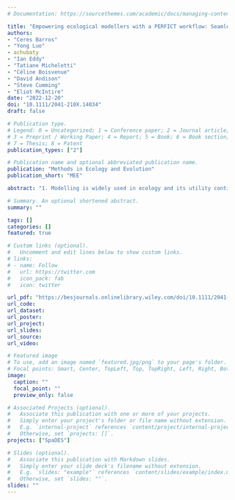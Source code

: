 ```yaml
---
# Documentation: https://sourcethemes.com/academic/docs/managing-content/

title: "Empowering ecological modellers with a PERFICT workflow: Seamlessly linking data, parameterisation, prediction, validation and visualisation"
authors:
- "Ceres Barros"
- "Yong Luo"
- achubaty
- "Ian Eddy"
- "Tatiane Micheletti"
- "Céline Boisvenue"
- "David Andison"
- "Steve Cumming"
- "Eliot McIntire"
date: "2022-12-20"
doi: "10.1111/2041-210X.14034"
draft: false

# Publication type.
# Legend: 0 = Uncategorized; 1 = Conference paper; 2 = Journal article;
# 3 = Preprint / Working Paper; 4 = Report; 5 = Book; 6 = Book section;
# 7 = Thesis; 8 = Patent
publication_types: ["2"]

# Publication name and optional abbreviated publication name.
publication: "Methods in Ecology and Evolution"
publication_short: "MEE"

abstract: "1. Modelling is widely used in ecology and its utility continues to increase as scientists, managers and policy-makers face pressure to effectively manage ecosystems and meet conservation goals with limited resources. As the urgency to forecast ecosystem responses to global change grows, so do the number and complexity of predictive ecological models and the value of iterative prediction, both of which demand validation and cross-model comparisons. This challenges ecologists to provide predictive models that are reusable, interoperable, transparent and able to accommodate updates to both data and algorithms. 2. We propose a practical solution to this challenge based on the PERFICT principles (frequent Predictions and Evaluations of Reusable, Freely accessible, Interoperable models, built within Continuous workflows that are routinely Tested), using a modular and integrated framework. We present its general implementation across seven common components of ecological model applications—(i) the modelling toolkit; (ii) data acquisition and treatment; (iii) model parameterisation and calibration; (iv) obtaining predictions; (v) model validation; (vi) analysing and presenting model outputs; and (vii) testing model code—and apply it to two approaches used to predict species distributions: (1) a static statistical model, and (2) a complex spatiotemporally dynamic model. 3. Adopting a continuous workflow enabled us to reuse our models in new study areas, update predictions with new data, and re-parameterise with different interoperable modules using freely accessible data sources, all with minimal user input. This allowed repeating predictions and automatically evaluating their quality, while centralised inputs, parameters and outputs, facilitated ensemble forecasting and tracking uncertainty. Importantly, the integrated model validation promotes a continuous evaluation of the quality of more- or less-parsimonious models, which is valuable in predictive ecological modelling. 4. By linking all stages of an ecological modelling exercise, it is possible to overcome common challenges faced by ecological modellers, such as changing study areas, choosing between different modelling approaches, and evaluating the appropriateness of the model. This ultimately creates a more equitable and robust playing field for both modellers and end users (e.g. managers), and contributes to position predictive ecology as a central contributor to global change forecasting."

# Summary. An optional shortened abstract.
summary: ""

tags: []
categories: []
featured: true

# Custom links (optional).
#   Uncomment and edit lines below to show custom links.
# links:
# - name: Follow
#   url: https://twitter.com
#   icon_pack: fab
#   icon: twitter

url_pdf: "https://besjournals.onlinelibrary.wiley.com/doi/10.1111/2041-210X.14034"
url_code:
url_dataset:
url_poster:
url_project:
url_slides:
url_source:
url_video:

# Featured image
# To use, add an image named `featured.jpg/png` to your page's folder. 
# Focal points: Smart, Center, TopLeft, Top, TopRight, Left, Right, BottomLeft, Bottom, BottomRight.
image:
  caption: ""
  focal_point: ""
  preview_only: false

# Associated Projects (optional).
#   Associate this publication with one or more of your projects.
#   Simply enter your project's folder or file name without extension.
#   E.g. `internal-project` references `content/project/internal-project/index.md`.
#   Otherwise, set `projects: []`.
projects: ["SpaDES"]

# Slides (optional).
#   Associate this publication with Markdown slides.
#   Simply enter your slide deck's filename without extension.
#   E.g. `slides: "example"` references `content/slides/example/index.md`.
#   Otherwise, set `slides: ""`.
slides: ""
---
```

